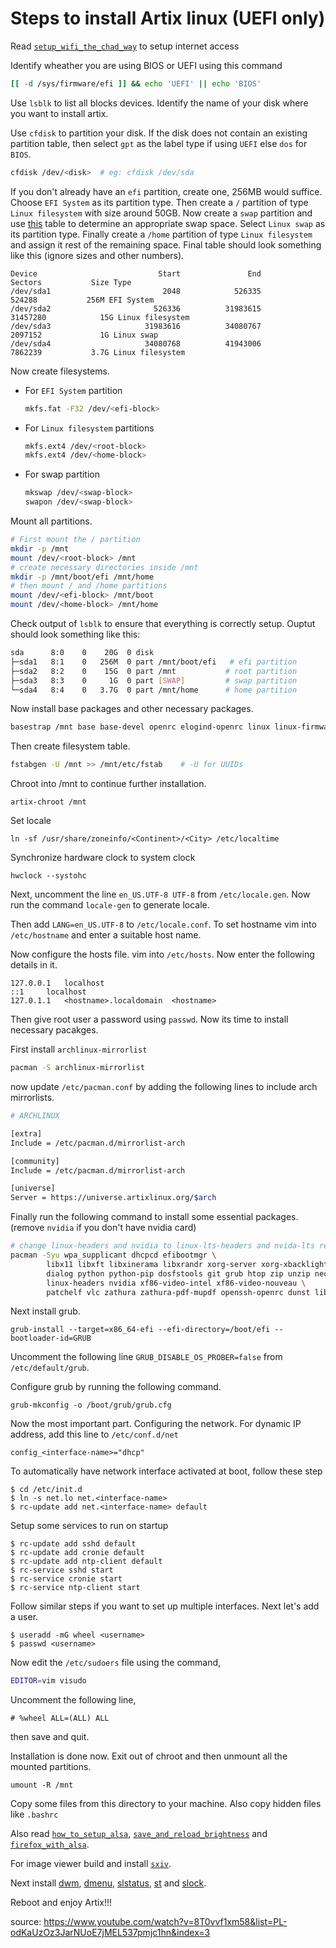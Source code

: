 # Steps to install Artix linux (UEFI only)

Read [`setup_wifi_the_chad_way`](setup_wifi_the_chad_way.md) to setup internet access

Identify wheather you are using BIOS or UEFI using this command
```sh
[[ -d /sys/firmware/efi ]] && echo 'UEFI' || echo 'BIOS'
```

Use `lsblk` to list all blocks devices. Identify the name of your disk where you want to install artix.

Use `cfdisk` to partition your disk. If the disk does not contain an existing partition table, then select `gpt` as the label type if using `UEFI` else `dos` for `BIOS`.

```sh
cfdisk /dev/<disk>  # eg: cfdisk /dev/sda
```

If you don't already have an `efi` partition, create one, 256MB would suffice. Choose `EFI System` as its partition type. Then create a `/` partition of type `Linux filesystem` with size around 50GB. Now create a `swap` partition and use [this](https://access.redhat.com/documentation/en-us/red_hat_enterprise_linux/8/html/managing_storage_devices/getting-started-with-swap_managing-storage-devices#idm140199546884800) table to determine an appropriate swap space. Select `Linux swap` as its partition type. Finally create a `/home` partition of type `Linux filesystem` and assign it rest of the remaining space. Final table should look something like this (ignore sizes and other numbers).

    Device                           Start               End           Sectors           Size Type
    /dev/sda1                         2048            526335            524288           256M EFI System
    /dev/sda2                       526336          31983615          31457280            15G Linux filesystem
    /dev/sda3                     31983616          34080767           2097152             1G Linux swap
    /dev/sda4                     34080768          41943006           7862239           3.7G Linux filesystem

Now create filesystems. 
  * For `EFI System` partition

    ```sh
    mkfs.fat -F32 /dev/<efi-block>
    ```  

  * For `Linux filesystem` partitions

    ```sh
    mkfs.ext4 /dev/<root-block>
    mkfs.ext4 /dev/<home-block>
    ```  

  * For swap partition

    ```sh
    mkswap /dev/<swap-block>
    swapon /dev/<swap-block>
    ```  

Mount all partitions.

```sh
# First mount the / partition
mkdir -p /mnt
mount /dev/<root-block> /mnt
# create necessary directories inside /mnt
mkdir -p /mnt/boot/efi /mnt/home
# then mount / and /home partitions
mount /dev/<efi-block> /mnt/boot
mount /dev/<home-block> /mnt/home
```

Check output of `lsblk` to ensure that everything is correctly setup. Ouptut should look something like this:

```sh
sda      8:0    0    20G  0 disk
├─sda1   8:1    0   256M  0 part /mnt/boot/efi   # efi partition
├─sda2   8:2    0    15G  0 part /mnt           # root partition
├─sda3   8:3    0     1G  0 part [SWAP]         # swap partition
└─sda4   8:4    0   3.7G  0 part /mnt/home      # home partition
```


Now install base packages and other necessary packages.

```sh
basestrap /mnt base base-devel openrc elogind-openrc linux linux-firmware vim intel-ucode  # linux can replaced with linux-lts and use intel-ucode only when using intel processor
```

Then create filesystem table.

```sh
fstabgen -U /mnt >> /mnt/etc/fstab    # -U for UUIDs
```

Chroot into /mnt to continue further installation.

```
artix-chroot /mnt
```

Set locale

```
ln -sf /usr/share/zoneinfo/<Continent>/<City> /etc/localtime
```

Synchronize hardware clock to system clock

```
hwclock --systohc
```

Next, uncomment the line `en_US.UTF-8 UTF-8` from `/etc/locale.gen`. Now run the command `locale-gen` to generate locale.

Then add `LANG=en_US.UTF-8` to `/etc/locale.conf`. To set hostname vim into `/etc/hostname` and enter a suitable host name.

Now configure the hosts file. vim into `/etc/hosts`. Now enter the following details in it.

```
127.0.0.1	localhost
::1		localhost
127.0.1.1	<hostname>.localdomain	<hostname>
```

Then give root user a password using `passwd`. Now its time to install necessary pacakges. 

First install `archlinux-mirrorlist`
```sh
pacman -S archlinux-mirrorlist
```
now update `/etc/pacman.conf` by adding the following lines to include arch mirrorlists.

```sh
# ARCHLINUX

[extra]
Include = /etc/pacman.d/mirrorlist-arch

[community]
Include = /etc/pacman.d/mirrorlist-arch

[universe]
Server = https://universe.artixlinux.org/$arch
```

Finally run the following command to install some essential packages. (remove `nvidia` if you don't have nvidia card)

```sh
# change linux-headers and nvidia to linux-lts-headers and nvida-lts repectively if using linux-lts
pacman -Syu wpa_supplicant dhcpcd efibootmgr \ 
        libx11 libxft libxinerama libxrandr xorg-server xorg-xbacklight xorg-xinput xorg-xset xorg-xsetroot xorg-xinit xclip \ 
        dialog python python-pip dosfstools git grub htop zip unzip neofetch man-db scrot mtools ntfs-3g os-prober pbzip2 pcmanfm pigz bash-completion alsa-utils links ttf-font-awesome ttf-dejavu \
        linux-headers nvidia xf86-video-intel xf86-video-nouveau \
        patchelf vlc zathura zathura-pdf-mupdf openssh-openrc dunst libnotify cronie-openrc ntp-openrc
```

Next install grub.

```
grub-install --target=x86_64-efi --efi-directory=/boot/efi --bootloader-id=GRUB
```

Uncomment the following line `GRUB_DISABLE_OS_PROBER=false` from `/etc/default/grub`.

Configure grub by running the following command.

```
grub-mkconfig -o /boot/grub/grub.cfg
```

Now the most important part. Configuring the network. For dynamic IP address, add this line to `/etc/conf.d/net`

```
config_<interface-name>="dhcp"
```

To automatically have network interface activated at boot, follow these step

```
$ cd /etc/init.d
$ ln -s net.lo net.<interface-name>
$ rc-update add net.<interface-name> default
```

Setup some services to run on startup

```
$ rc-update add sshd default
$ rc-update add cronie default
$ rc-update add ntp-client default
$ rc-service sshd start
$ rc-service cronie start
$ rc-service ntp-client start
```

Follow similar steps if you want to set up multiple interfaces. Next let's add a user. 

```
$ useradd -mG wheel <username>
$ passwd <username>
```

Now edit the `/etc/sudoers` file using the command,

```sh
EDITOR=vim visudo
```

Uncomment the following line,

```properties
# %wheel ALL=(ALL) ALL
```

then save and quit.

Installation is done now. Exit out of chroot and then unmount all the mounted partitions.

```
umount -R /mnt
```

Copy some files from this directory to your machine. Also copy hidden files like `.bashrc`

Also read [`how_to_setup_alsa`](how_to_setup_alsa.md), [`save_and_reload_brightness`](save_and_reload_brightness.md) and [`firefox_with_alsa`](firefox_with_alsa.md).

For image viewer build and install [`sxiv`](https://github.com/muennich/sxiv).

Next install [dwm](https://github.com/AkashKarnatak/dwm), [dmenu](https://dl.suckless.org/tools/dmenu-5.0.tar.gz), [slstatus](https://github.com/AkashKarnatak/slstatus), [st](https://github.com/AkashKarnatak/st) and [slock](https://dl.suckless.org/tools/slock-1.4.tar.gz).

Reboot and enjoy Artix!!!

source: https://www.youtube.com/watch?v=8T0vvf1xm58&list=PL-odKaUzOz3JarNUoE7jMEL537pmjc1hn&index=3
